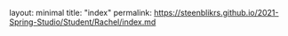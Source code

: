 



layout: minimal
title: "index"
permalink: https://steenblikrs.github.io/2021-Spring-Studio/Student/Rachel/index.md
